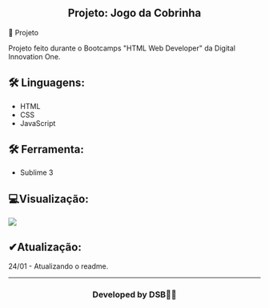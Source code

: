 <h2 align="center">Projeto: Jogo da Cobrinha</h2
​    


## 🚀 Projeto

Projeto feito durante o Bootcamps "HTML Web Developer" da Digital Innovation One.






## 🛠 Linguagens:

* HTML
* CSS
* JavaScript



## 🛠 Ferramenta:

* Sublime 3



##  💻Visualização:

<img src="/Projeto-Donkey%20kong/imgmain.jpg">





##  ✔Atualização:
24/01 - Atualizando o readme.



---

<h3><p align= center>Developed by <strong>DSB🐱‍👤</strong></p><h3>
